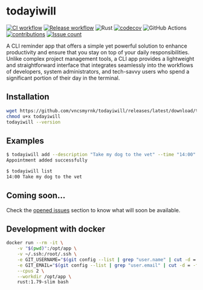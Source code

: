 # todayiwill

[![CI workflow](https://github.com/vncsmyrnk/todayiwill/actions/workflows/ci.yml/badge.svg)](https://github.com/vncsmyrnk/todayiwill/actions/workflows/ci.yml)
[![Release workflow](https://github.com/vncsmyrnk/todayiwill/actions/workflows/release.yml/badge.svg)](https://github.com/vncsmyrnk/todayiwill/actions/workflows/release.yml)
![Rust](https://img.shields.io/badge/rust-1.79+-green?logo=rust)
[![codecov](https://codecov.io/gh/vncsmyrnk/todayiwill/graph/badge.svg?token=WN27CKCC6W)](https://codecov.io/gh/vncsmyrnk/todayiwill)
![GitHub Actions](https://img.shields.io/badge/GitHub%20Actions-gray?logo=githubactions)
[![contributions](https://img.shields.io/badge/contributions-welcome-brightgreen.svg?style=flat)](https://github.com/vncsmyrnk/todayiwill/issues)
[![Issue count](https://img.shields.io/github/issues-search?query=repo%3Avncsmyrnk%2Ftodayiwill%20is%3Aopen&label=open%20issues)](https://github.com/vncsmyrnk/todayiwill/issues)

A CLI reminder app that offers a simple yet powerful solution to enhance productivity and ensure that you stay on top of your daily responsibilities. Unlike complex project management tools, a CLI app provides a lightweight and straightforward interface that integrates seamlessly into the workflows of developers, system administrators, and tech-savvy users who spend a significant portion of their day in the terminal.

## Installation

```bash
wget https://github.com/vncsmyrnk/todayiwill/releases/latest/download/todayiwill
chmod u+x todayiwill
todayiwill --version
```

## Examples

```bash
$ todayiwill add --description "Take my dog to the vet" --time "14:00"
Appointment added successfully
```

```bash
$ todayiwill list
14:00 Take my dog to the vet
```

## Coming soon...

Check the [opened issues](https://github.com/vncsmyrnk/todayiwill/issues) section to know what will soon be available.

## Development with docker

```bash
docker run --rm -it \
    -v "$(pwd)":/opt/app \
    -v ~/.ssh:/root/.ssh \
    -e GIT_USERNAME="$(git config --list | grep "user.name" | cut -d = -f2)" \
    -e GIT_EMAIL="$(git config --list | grep "user.email" | cut -d = -f2)" \
    --cpus 2 \
    --workdir /opt/app \
    rust:1.79-slim bash
```

